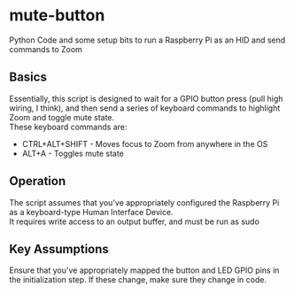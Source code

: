 # mute-button
Python Code and some setup bits to run a Raspberry Pi as an HID and send commands to Zoom

## Basics
Essentially, this script is designed to wait for a GPIO button press (pull high wiring, I think), and then send a series of keyboard commands to highlight Zoom and toggle mute state.  
These keyboard commands are:
* CTRL+ALT+SHIFT - Moves focus to Zoom from anywhere in the OS
* ALT+A - Toggles mute state

## Operation
The script assumes that you've appropriately configured the Raspberry Pi as a keyboard-type Human Interface Device.  
It requires write access to an output buffer, and must be run as sudo

## Key Assumptions
Ensure that you've appropriately mapped the button and LED GPIO pins in the initialization step.  If these change, make sure they change in code.  

